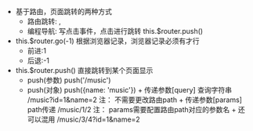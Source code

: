 * 基于路由，页面跳转的两种方式
  - 路由跳转:  <router-link></router-link>,
  - 编程导航:  写点击事件，点击进行跳转  this.$router.push()
* this.$router.go(-1)  根据浏览器记录，浏览器记录必须有才行
  - 前进:1
  - 后退:-1
* this.$router.push() 直接跳转到某个页面显示
  - push(参数)  push('/music')
  - push(对象)  push({name: 'music'})
        +  传递参数[query]  查询字符串 /music?id=1&name=2
           注： 不需要更改路由path
        +  传递参数[params]  path传递 /music/1/2
           注： params需要配置路由path对应的参数名
        +  还可以混用     /music/3/4?id=1&name=2